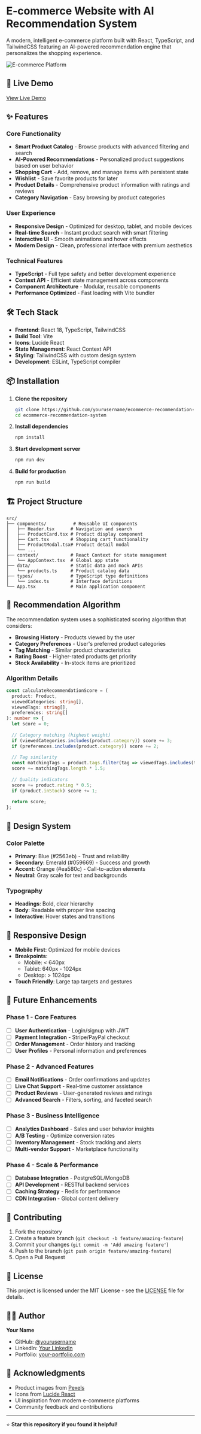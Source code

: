 # E-commerce Website with AI Recommendation System

A modern, intelligent e-commerce platform built with React, TypeScript, and TailwindCSS featuring an AI-powered recommendation engine that personalizes the shopping experience.

![E-commerce Platform](https://images.pexels.com/photos/230544/pexels-photo-230544.jpeg?auto=compress&cs=tinysrgb&w=1200)

## 🚀 Live Demo

[View Live Demo](https://your-demo-link.vercel.app)

## ✨ Features

### Core Functionality
- **Smart Product Catalog** - Browse products with advanced filtering and search
- **AI-Powered Recommendations** - Personalized product suggestions based on user behavior
- **Shopping Cart** - Add, remove, and manage items with persistent state
- **Wishlist** - Save favorite products for later
- **Product Details** - Comprehensive product information with ratings and reviews
- **Category Navigation** - Easy browsing by product categories

### User Experience
- **Responsive Design** - Optimized for desktop, tablet, and mobile devices
- **Real-time Search** - Instant product search with smart filtering
- **Interactive UI** - Smooth animations and hover effects
- **Modern Design** - Clean, professional interface with premium aesthetics

### Technical Features
- **TypeScript** - Full type safety and better development experience
- **Context API** - Efficient state management across components
- **Component Architecture** - Modular, reusable components
- **Performance Optimized** - Fast loading with Vite bundler

## 🛠️ Tech Stack

- **Frontend**: React 18, TypeScript, TailwindCSS
- **Build Tool**: Vite
- **Icons**: Lucide React
- **State Management**: React Context API
- **Styling**: TailwindCSS with custom design system
- **Development**: ESLint, TypeScript compiler

## 📦 Installation

1. **Clone the repository**
   ```bash
   git clone https://github.com/yourusername/ecommerce-recommendation-system.git
   cd ecommerce-recommendation-system
   ```

2. **Install dependencies**
   ```bash
   npm install
   ```

3. **Start development server**
   ```bash
   npm run dev
   ```

4. **Build for production**
   ```bash
   npm run build
   ```

## 🏗️ Project Structure

```
src/
├── components/          # Reusable UI components
│   ├── Header.tsx      # Navigation and search
│   ├── ProductCard.tsx # Product display component
│   ├── Cart.tsx        # Shopping cart functionality
│   ├── ProductModal.tsx# Product detail modal
│   └── ...
├── context/            # React Context for state management
│   └── AppContext.tsx  # Global app state
├── data/               # Static data and mock APIs
│   └── products.ts     # Product catalog data
├── types/              # TypeScript type definitions
│   └── index.ts        # Interface definitions
└── App.tsx             # Main application component
```

## 🤖 Recommendation Algorithm

The recommendation system uses a sophisticated scoring algorithm that considers:

- **Browsing History** - Products viewed by the user
- **Category Preferences** - User's preferred product categories
- **Tag Matching** - Similar product characteristics
- **Rating Boost** - Higher-rated products get priority
- **Stock Availability** - In-stock items are prioritized

### Algorithm Details
```typescript
const calculateRecommendationScore = (
  product: Product,
  viewedCategories: string[],
  viewedTags: string[],
  preferences: string[]
): number => {
  let score = 0;
  
  // Category matching (highest weight)
  if (viewedCategories.includes(product.category)) score += 3;
  if (preferences.includes(product.category)) score += 2;
  
  // Tag similarity
  const matchingTags = product.tags.filter(tag => viewedTags.includes(tag));
  score += matchingTags.length * 1.5;
  
  // Quality indicators
  score += product.rating * 0.5;
  if (product.inStock) score += 1;
  
  return score;
};
```

## 🎨 Design System

### Color Palette
- **Primary**: Blue (#2563eb) - Trust and reliability
- **Secondary**: Emerald (#059669) - Success and growth
- **Accent**: Orange (#ea580c) - Call-to-action elements
- **Neutral**: Gray scale for text and backgrounds

### Typography
- **Headings**: Bold, clear hierarchy
- **Body**: Readable with proper line spacing
- **Interactive**: Hover states and transitions

## 📱 Responsive Design

- **Mobile First**: Optimized for mobile devices
- **Breakpoints**: 
  - Mobile: < 640px
  - Tablet: 640px - 1024px
  - Desktop: > 1024px
- **Touch Friendly**: Large tap targets and gestures

## 🔮 Future Enhancements

### Phase 1 - Core Features
- [ ] **User Authentication** - Login/signup with JWT
- [ ] **Payment Integration** - Stripe/PayPal checkout
- [ ] **Order Management** - Order history and tracking
- [ ] **User Profiles** - Personal information and preferences

### Phase 2 - Advanced Features
- [ ] **Email Notifications** - Order confirmations and updates
- [ ] **Live Chat Support** - Real-time customer assistance
- [ ] **Product Reviews** - User-generated reviews and ratings
- [ ] **Advanced Search** - Filters, sorting, and faceted search

### Phase 3 - Business Intelligence
- [ ] **Analytics Dashboard** - Sales and user behavior insights
- [ ] **A/B Testing** - Optimize conversion rates
- [ ] **Inventory Management** - Stock tracking and alerts
- [ ] **Multi-vendor Support** - Marketplace functionality

### Phase 4 - Scale & Performance
- [ ] **Database Integration** - PostgreSQL/MongoDB
- [ ] **API Development** - RESTful backend services
- [ ] **Caching Strategy** - Redis for performance
- [ ] **CDN Integration** - Global content delivery

## 🤝 Contributing

1. Fork the repository
2. Create a feature branch (`git checkout -b feature/amazing-feature`)
3. Commit your changes (`git commit -m 'Add amazing feature'`)
4. Push to the branch (`git push origin feature/amazing-feature`)
5. Open a Pull Request

## 📄 License

This project is licensed under the MIT License - see the [LICENSE](LICENSE) file for details.

## 👨‍💻 Author

**Your Name**
- GitHub: [@yourusername](https://github.com/yourusername)
- LinkedIn: [Your LinkedIn](https://linkedin.com/in/yourprofile)
- Portfolio: [your-portfolio.com](https://your-portfolio.com)

## 🙏 Acknowledgments

- Product images from [Pexels](https://pexels.com)
- Icons from [Lucide React](https://lucide.dev)
- UI inspiration from modern e-commerce platforms
- Community feedback and contributions

---

⭐ **Star this repository if you found it helpful!**